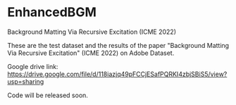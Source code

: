 # EnhancedBGM
Background Matting Via Recursive Excitation (ICME 2022)

These are the test dataset and the results of the paper "Background Matting Via Recursive Excitation" (ICME 2022) on Adobe Dataset.

Google drive link: https://drive.google.com/file/d/118iazjq49pFCCjESafPQRKI4zbjSBiS5/view?usp=sharing

Code will be released soon.
